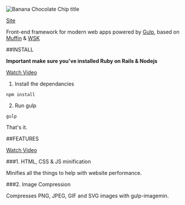 

![Banana Chocolate Chip title](http://richbray.me/bcc/github-img.png)


[Site](http://richbray.me/bcc/ "Banana Chocolate Chip Website") 

Front-end framework for modern web apps powered by [Gulp](http://gulpjs.com/), based on [Muffin](http://richbray.me/muffin/) & [WSK](https://developers.google.com/web/starter-kit/)

##INSTALL

**Important make sure you've installed Ruby on Rails & Nodejs**

[Watch Video](https://www.youtube.com/watch?v=Vegqf7NRNdU&feature=youtu.be "Banana Chocolate Chip Install") 

1. Install the dependancies

```
npm install
```


2. Run gulp

```
gulp
```

That's it.

##FEATURES

[Watch Video](https://www.youtube.com/watch?v=scqj4UvQ6bo "Banana Chocolate Chip Features") 

###1. HTML, CSS & JS minification

Minifies all the things to help with website performance.


###2. Image Compression

Compresses PNG, JPEG, GIF and SVG images with gulp-imagemin.
